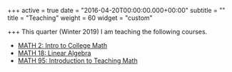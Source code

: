 +++
active = true
date = "2016-04-20T00:00:00.000+00:00"
subtitle = ""
title = "Teaching"
weight = 60
widget = "custom"

+++
This quarter (Winter 2019) I am teaching the following courses.

* [MATH 2: Intro to College Math](tritoned.ucsd.edu) 
* [MATH 18: Linear Algebra](tritoned.ucsd.edu)
* [MATH 95: Introduction to Teaching Math](tritoned.ucsd.edu)